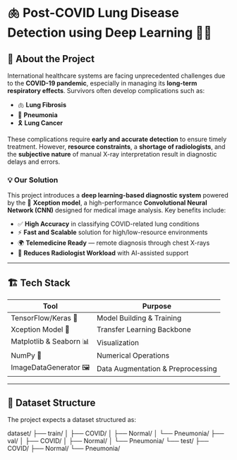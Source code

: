 # 🫁 Post-COVID Lung Disease Detection using Deep Learning 🧠📸

## 📖 About the Project

International healthcare systems are facing unprecedented challenges due to the **COVID-19 pandemic**, especially in managing its **long-term respiratory effects**. Survivors often develop complications such as:

- 🫁 **Lung Fibrosis**
- 🤒 **Pneumonia**
- 🎗️ **Lung Cancer**

These complications require **early and accurate detection** to ensure timely treatment. However, **resource constraints**, a **shortage of radiologists**, and the **subjective nature** of manual X-ray interpretation result in diagnostic delays and errors.

### 💡 Our Solution

This project introduces a **deep learning-based diagnostic system** powered by the 🧠 **Xception model**, a high-performance **Convolutional Neural Network (CNN)** designed for medical image analysis. Key benefits include:

- ✅ **High Accuracy** in classifying COVID-related lung conditions  
- ⚡ **Fast and Scalable** solution for high/low-resource environments  
- 🌍 **Telemedicine Ready** — remote diagnosis through chest X-rays  
- 🤖 **Reduces Radiologist Workload** with AI-assisted support

---

## 🏗️ Tech Stack

| Tool | Purpose |
|------|---------|
| TensorFlow/Keras 🧠 | Model Building & Training |
| Xception Model 🧬 | Transfer Learning Backbone |
| Matplotlib & Seaborn 📊 | Visualization |
| NumPy 🧮 | Numerical Operations |
| ImageDataGenerator 🖼️ | Data Augmentation & Preprocessing |

---

## 📂 Dataset Structure

The project expects a dataset structured as:

dataset/
├── train/
│ ├── COVID/
│ ├── Normal/
│ └── Pneumonia/
├── val/
│ ├── COVID/
│ ├── Normal/
│ └── Pneumonia/
└── test/
├── COVID/
├── Normal/
└── Pneumonia/
